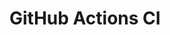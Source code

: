 # GitHub Actions CI

































































































































































































































































































































































































































































































































































































































































